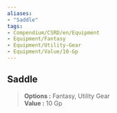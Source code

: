 ```yaml
---
aliases:
- "Saddle"
tags:
- Compendium/CSRD/en/Equipment
- Equipment/Fantasy
- Equipment/Utility-Gear
- Equipment/Value/10-Gp
---
```


  
## Saddle  
  
>  
> **Options :** Fantasy, Utility Gear  
> **Value :** 10 Gp